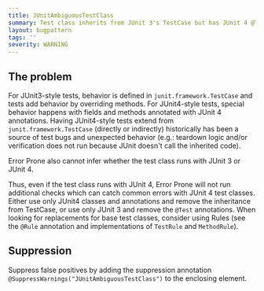 ```yaml
---
title: JUnitAmbiguousTestClass
summary: Test class inherits from JUnit 3's TestCase but has JUnit 4 @Test annotations.
layout: bugpattern
tags: ''
severity: WARNING
---
```


<!--
*** AUTO-GENERATED, DO NOT MODIFY ***
To make changes, edit the @BugPattern annotation or the explanation in docs/bugpattern.
-->


## The problem
For JUnit3-style tests, behavior is defined in `junit.framework.TestCase` and
tests add behavior by overriding methods. For JUnit4-style tests, special
behavior happens with fields and methods annotated with JUnit 4 annotations.
Having JUnit4-style tests extend from `junit.framework.TestCase` (directly or
indirectly) historically has been a source of test bugs and unexpected behavior
(e.g.: teardown logic and/or verification does not run because JUnit doesn't
call the inherited code).

Error Prone also cannot infer whether the test class runs with JUnit 3 or JUnit
4.

Thus, even if the test class runs with JUnit 4, Error Prone will not run
additional checks which can catch common errors with JUnit 4 test classes.
Either use only JUnit4 classes and annotations and remove the inheritance from
TestCase, or use only JUnit 3 and remove the `@Test` annotations. When looking
for replacements for base test classes, consider using Rules (see the `@Rule`
annotation and implementations of `TestRule` and `MethodRule`).

## Suppression
Suppress false positives by adding the suppression annotation `@SuppressWarnings("JUnitAmbiguousTestClass")` to the enclosing element.

